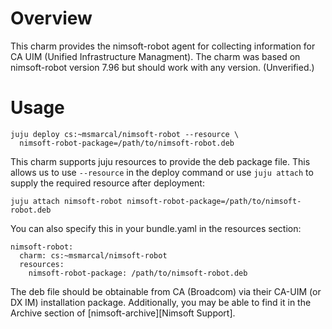 # Overview

This charm provides the nimsoft-robot agent for collecting information for CA
UIM (Unified Infrastructure Managment). The charm was based on nimsoft-robot
version 7.96 but should work with any version. (Unverified.)

# Usage

    juju deploy cs:~msmarcal/nimsoft-robot --resource \
      nimsoft-robot-package=/path/to/nimsoft-robot.deb

This charm supports juju resources to provide the deb package file.
This allows us to use `--resource` in the deploy command or use
`juju attach` to supply the required resource after deployment:

    juju attach nimsoft-robot nimsoft-robot-package=/path/to/nimsoft-robot.deb

You can also specify this in your bundle.yaml in the resources section:

    nimsoft-robot:
      charm: cs:~msmarcal/nimsoft-robot
      resources:
        nimsoft-robot-package: /path/to/nimsoft-robot.deb

The deb file should be obtainable from CA (Broadcom) via their CA-UIM (or DX
IM) installation package. Additionally, you may be able to find it in the
Archive section of [nimsoft-archive][Nimsoft Support].

<!--
# Configuration

The configuration options will be listed on the charm store, however If you're
making assumptions or opinionated decisions in the charm (like setting a default
administrator password), you should detail that here so the user knows how to
change it immediately, etc.
-->

<!--
# Contact Information

Though this will be listed in the charm store itself don't assume a user will
know that, so include that information here:
-->

<!-- ## Upstream Project Name

  - Upstream website
  - Upstream bug tracker
  - Mailing list or contact information -->


[nimsoft-archive]: http://support.nimsoft.com/Default.aspx?center=felles/archive

